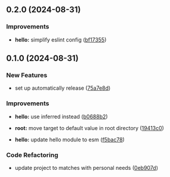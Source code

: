 ## 0.2.0 (2024-08-31)


### Improvements

- **hello:** simplify eslint config ([bf17355](https://github.com/kc-workspace/kcws/commit/bf17355))

## 0.1.0 (2024-08-31)


### New Features

- set up automatically release ([75a7e8d](https://github.com/kc-workspace/kcws/commit/75a7e8d))


### Improvements

- **hello:** use inferred instead ([b0688b2](https://github.com/kc-workspace/kcws/commit/b0688b2))

- **root:** move target to default value in root directory ([19413c0](https://github.com/kc-workspace/kcws/commit/19413c0))

- **hello:** update hello module to esm ([f5bac78](https://github.com/kc-workspace/kcws/commit/f5bac78))


### Code Refactoring

- update project to matches with personal needs ([0eb907d](https://github.com/kc-workspace/kcws/commit/0eb907d))